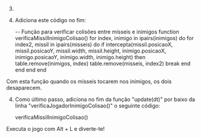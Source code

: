 ﻿3. 
4. Adiciona este código no fim: 

    -- Função para verificar colisões entre mísseis e inimigos
    function verificaMissilInimigoColisao()
        for index, inimigo in ipairs(inimigos) do
            for index2, missil in ipairs(misseis) do
                if intercepta(missil.posicaoX, missil.posicaoY, missil.width, missil.height, inimigo.posicaoX, inimigo.posicaoY, inimigo.width, inimigo.height) then
                    table.remove(inimigos, index)
                    table.remove(misseis, index2)
                    break
                end
            end
        end
    end

Com esta função quando os mísseis tocarem nos inimigos, os dois desaparecem. 

4. Como último passo, adiciona no fim da função "update(dt)" por baixo da linha "verificaJogadorInimigoColisao()" o seguinte código:

    verificaMissilInimigoColisao()

Executa o jogo com Alt + L e diverte-te! 
